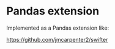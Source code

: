 # Pandas extension
Implemented as a Pandas extension like:

https://github.com/jmcarpenter2/swifter
